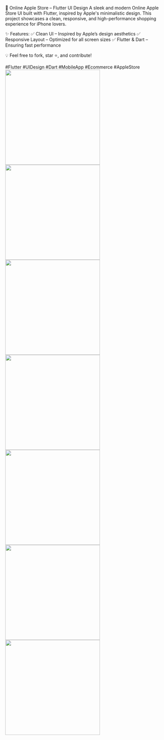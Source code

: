 📱 Online Apple Store – Flutter UI Design
A sleek and modern Online Apple Store UI built with Flutter, inspired by Apple's minimalistic design. This project showcases a clean, responsive, and high-performance shopping experience for iPhone lovers.

✨ Features:
✅ Clean UI – Inspired by Apple’s design aesthetics
✅ Responsive Layout – Optimized for all screen sizes
✅ Flutter & Dart – Ensuring fast performance

💡 Feel free to fork, star ⭐, and contribute!

#Flutter #UIDesign #Dart #MobileApp #Ecommerce #AppleStore
<img src="https://github.com/SURIYA-8273/ONLINE-APPLE-STORE/blob/main/screenshots/home.png?raw=true" width="300">
<img src="https://github.com/SURIYA-8273/ONLINE-APPLE-STORE/blob/main/screenshots/sidemenu.png?raw=true" width="300">
<img src="https://github.com/SURIYA-8273/ONLINE-APPLE-STORE/blob/main/screenshots/filter.png?raw=true" width="300">
<img src="https://github.com/SURIYA-8273/ONLINE-APPLE-STORE/blob/main/screenshots/setting.png?raw=true" width="300">
<img src="https://github.com/SURIYA-8273/ONLINE-APPLE-STORE/blob/main/screenshots/productDetail.png?raw=true" width="300">
<img src="https://github.com/SURIYA-8273/ONLINE-APPLE-STORE/blob/main/screenshots/favourite.png?raw=true" width="300">
<img src="https://github.com/SURIYA-8273/ONLINE-APPLE-STORE/blob/main/screenshots/cart.png?raw=true" width="300">



